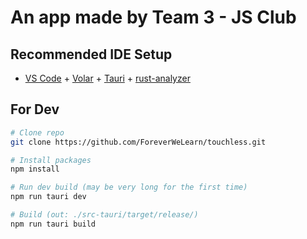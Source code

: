 # An app made by Team 3 - JS Club

## Recommended IDE Setup

- [VS Code](https://code.visualstudio.com/) + [Volar](https://marketplace.visualstudio.com/items?itemName=Vue.volar) + [Tauri](https://marketplace.visualstudio.com/items?itemName=tauri-apps.tauri-vscode) + [rust-analyzer](https://marketplace.visualstudio.com/items?itemName=rust-lang.rust-analyzer)

## For Dev

```bash
# Clone repo
git clone https://github.com/ForeverWeLearn/touchless.git

# Install packages
npm install

# Run dev build (may be very long for the first time)
npm run tauri dev

# Build (out: ./src-tauri/target/release/)
npm run tauri build
```
